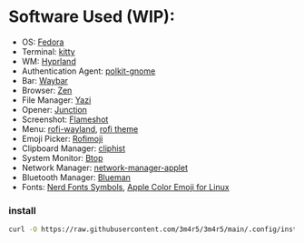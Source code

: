 # Software Used (WIP):
- OS: [Fedora](https://fedoraproject.org/)
- Terminal: [kitty](https://sw.kovidgoyal.net/kitty/)
- WM: [Hyprland](https://hyprland.org/)
- Authentication Agent: [polkit-gnome](https://gitlab.gnome.org/Archive/policykit-gnome)
- Bar: [Waybar](https://github.com/Alexays/Waybar)
- Browser: [Zen](https://zen-browser.app/)
- File Manager: [Yazi](https://yazi-rs.github.io/)
- Opener: [Junction](https://github.com/sonnyp/Junction)
- Screenshot: [Flameshot](https://github.com/flameshot-org/flameshot)
- Menu: [rofi-wayland](https://github.com/lbonn/rofi),
[rofi theme](https://github.com/adi1090x/rofi)
- Emoji Picker: [Rofimoji](https://github.com/fdw/rofimoji)
- Clipboard Manager: [cliphist](https://github.com/sentriz/cliphist)
- System Monitor: [Btop](https://github.com/aristocratos/btop)
- Network Manager: [network-manager-applet](https://gitlab.gnome.org/GNOME/network-manager-applet)
- Bluetooth Manager: [Blueman](https://github.com/blueman-project/blueman)
- Fonts: [Nerd Fonts Symbols](https://www.nerdfonts.com/),
[Apple Color Emoji for Linux](https://github.com/samuelngs/apple-emoji-linux)

### install
```sh
curl -O https://raw.githubusercontent.com/3m4r5/3m4r5/main/.config/install.sh && sh install.sh
```
